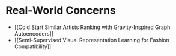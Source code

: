 # Real-World Concerns

- [[Cold Start Similar Artists Ranking with Gravity-Inspired Graph Autoencoders]]
- [[Semi-Supervised Visual Representation Learning for Fashion Compatibility]]
